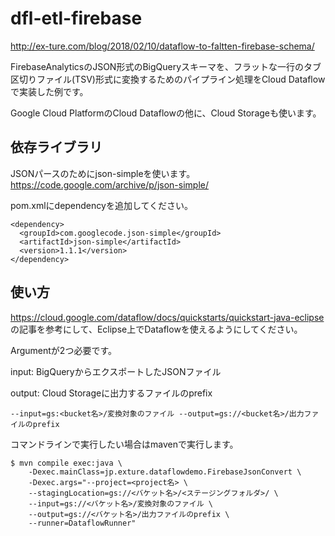 # dfl-etl-firebase

http://ex-ture.com/blog/2018/02/10/dataflow-to-faltten-firebase-schema/

FirebaseAnalyticsのJSON形式のBigQueryスキーマを、フラットな一行のタブ区切りファイル(TSV)形式に変換するためのパイプライン処理をCloud Dataflowで実装した例です。

Google Cloud PlatformのCloud Dataflowの他に、Cloud Storageも使います。

## 依存ライブラリ
JSONパースのためにjson-simpleを使います。
https://code.google.com/archive/p/json-simple/

pom.xmlにdependencyを追加してください。

```
<dependency>
  <groupId>com.googlecode.json-simple</groupId>
  <artifactId>json-simple</artifactId>
  <version>1.1.1</version>
</dependency>
```

## 使い方
https://cloud.google.com/dataflow/docs/quickstarts/quickstart-java-eclipse
の記事を参考にして、Eclipse上でDataflowを使えるようにしてください。

Argumentが2つ必要です。

input: BigQueryからエクスポートしたJSONファイル

output: Cloud Storageに出力するファイルのprefix


```
--input=gs:<bucket名>/変換対象のファイル --output=gs://<bucket名>/出力ファイルのprefix
```

コマンドラインで実行したい場合はmavenで実行します。

```
$ mvn compile exec:java \
    -Dexec.mainClass=jp.exture.dataflowdemo.FirebaseJsonConvert \
    -Dexec.args="--project=<project名> \
    --stagingLocation=gs://<バケット名>/<ステージングフォルダ>/ \
    --input=gs://<バケット名>/変換対象のファイル \
    --output=gs://<バケット名>/出力ファイルのprefix \
    --runner=DataflowRunner"
```
